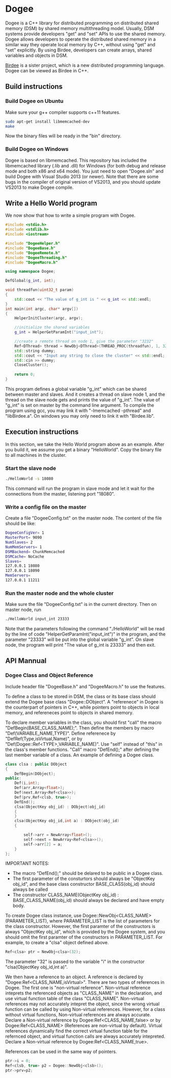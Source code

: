 # Dogee
Dogee is a C++ library for distributed programming on distributed shared memory (DSM) by shared memory multithreading model. Usually, DSM systems provide developers "get" and "set" APIs to use the shared memory. Dogee allows developers to operate the distributed shared memory in a similar way they operate local memory by C++, without using "get" and "set" explicitly. By using Birdee, developers can create arrays, shared variables and objects in DSM.

[Birdee](https://github.com/Menooker/Birdee/) is a sister project, which is a new distributed programming language. Dogee can be viewed as Birdee in C++.

## Build instructions

### Build Dogee on Ubuntu
Make sure your g++ compiler supports c++11 features.
```bash
sudo apt-get install libmemcached-dev
make
```
Now the binary files will be ready in the "bin" directory.

### Build Dogee on Windows
Dogee is based on libmemcached. This repository has included the libmemcached library (.lib and .dll) for Windows (for both debug and release mode and both x86 and x64 mode). You just need to open "Dogee.sln" and build Dogee with Visual Studio 2013 (or newer). Note that there are some bugs in the compiler of original version of VS2013, and you should update VS2013 to make Dogee compile.

## Write a Hello World program
We now show that how to write a simple program with Dogee.
```C++
#include <stdio.h>
#include <stdlib.h>
#include <iostream>

#include "DogeeHelper.h" 
#include "DogeeBase.h"
#include "DogeeRemote.h"
#include "DogeeThreading.h"
#include "DogeeMacro.h"

using namespace Dogee;

DefGlobal(g_int, int);

void threadfun(uint32_t param)
{
	std::cout << "The value of g_int is " << g_int << std::endl;
}
int main(int argc, char* argv[])
{
	HelperInitCluster(argc, argv);

	//initialize the shared variables
	g_int = HelperGetParamInt("input_int");

	//create a remote thread on node 1, give the parameter "3232"
	Ref<DThread> thread = NewObj<DThread>(THREAD_PROC(threadfun), 1, 3232);
	std::string dummy;
	std::cout << "Input any string to close the cluster" << std::endl;
	std::cin >> dummy;
	CloseCluster();
	
	return 0;
}

```
This program defines a global variable "g_int" which can be shared between master and slaves. And it creates a thread on slave node 1, and the thread on the slave node gets and prints the value of "g_int". The value of "g_int" is set on master by the command line argument. To compile the program using gcc, you may link it with "-lmemcached -pthread" and "libBirdee.a". On windows you may only need to link it with "Birdee.lib".

## Execution instructions

In this section, we take the Hello World program above as an example. After you build it, we assume you get a binary "HelloWorld". Copy the binary file to all machines in the cluster.

### Start the slave node
```bash
./HelloWorld -s 18080
```
This command will run the program in slave mode and let it wait for the connections from the master, listening port "18080".

### Write a config file on the master
Create a file "DogeeConfig.txt" on the master node. The content of the file should be like:
```bash
DogeeConfigVer= 1
MasterPort= 9090
NumSlaves= 2
NumMemServers= 1
DSMBackend= ChunkMemcached
DSMCache= NoCache
Slaves= 
127.0.0.1 18080
127.0.0.1 18090
MemServers=
127.0.0.1 11211
```
### Run the master node and the whole cluster
Make sure the file "DogeeConfig.txt" is in the current directory. Then on master node, run
```bash
./HelloWorld input_int 23333
```
Note that the parameters following the command "./HelloWorld" will be read by the line of code "HelperGetParamInt("input_int")" in the program, and the parameter "23333" will be put into the global variable "g_int". On slave node, the program will print "The value of g_int is 23333" and then exit.

## API Mannual

### Dogee Class and Object Reference
Include header file "DogeeBase.h" and "DogeeMacro.h" to use the features.

To define a class to be stored in DSM, the class or its base class should extend the Dogee base class "Dogee::DObject". A "referenece" in Dogee is the counterpart of pointers in C++, while pointers point to objects in local memory, and refereneces point to objects in shared memory.

To declare member variables in the class, you should first "call" the macro "DefBegin(BASE_CLASS_NAME);". Then define the members by macro "Def(VARIABLE_NAME,TYPE)". Define referenece by "DefRef(Type,isVirtual,Name)", or by "Def(Dogee::Ref\<TYPE>,VARIABLE_NAME)". Use "self" instead of "this" in the class's member functions. "Call" macro "DefEnd();" after defining the last member variable of a class. An example of defining a Dogee class.

```C++
class clsa : public DObject
{
	DefBegin(DObject);
public:
	Def(i,int);
	Def(arr,Array<float>);
	Def(next,Array<Ref<clsa>>);
	Def(prv,Ref<clsb, true>);
	DefEnd();
	clsa(ObjectKey obj_id) : DObject(obj_id)
	{
	}
	clsa(ObjectKey obj_id,int a) : DObject(obj_id)
	{

		self->arr = NewArray<float>();
		self->next = NewArray<Ref<clsa>>();
		self->arr[2] = a;
	}
};

```

IMPORTANT NOTES: 
 * The macro "DefEnd();" should be delared to be public in a Dogee class. 
 * The first parameter of the consturtors should always be "ObjectKey obj_id", and the base class constructor BASE_CLASS(obj_id) should always be called
 * The constructor CLASS_NAME(ObjectKey obj_id) : BASE_CLASS_NAME(obj_id) should always be declared and have empty body.

To create Dogee class instance, use Dogee::NewObj\<CLASS_NAME>(PARAMETER_LIST), where PARAMETER_LIST is the list of parameters for the class constructor. However, the first paramter of the constructors is always "ObjectKey obj_id", which is provided by the Dogee system, and you should omit the first paramter of the constructors in PARAMETER_LIST. For example, to create a "clsa" object defined above.
```C++
Ref<clsa> ptr = NewObj<clsa>(32);
```
The parameter "32" is passed to the variable "i" in the constructor "clsa(ObjectKey obj_id,int a)".

We then have a reference to an object. A reference is declared by "Dogee:Ref\<CLASS_NAME,isVirtual>". There are two types of references in Dogee. The first one is "non-virtual reference". Non-virtual reference inteprets the referenced objects as "CLASS_NAME" in the declaration, and use virtual function table of the class "CLASS_NAME". Non-virtual references may not accurately intepret the object, since the wrong virtual function can be called by using Non-virtual references. However, for a class without virtual functions,  Non-virtual references are always accurate. Declare a Non-virtual reference by Dogee:Ref\<CLASS_NAME,false> or by Dogee:Ref\<CLASS_NAME> (References are non-virtual by default). Virtual references dynamically find the correct virtual function table for the refernced object, and virtual function calls are always accurately intepreted. Declare a Non-virtual reference by Dogee:Ref\<CLASS_NAME,true>.

References can be used in the same way of pointers.
```C++
ptr->i = 0;
Ref<clsb, true> p2 = Dogee::NewObj<clsb>();
ptr->prv=p2;
```
